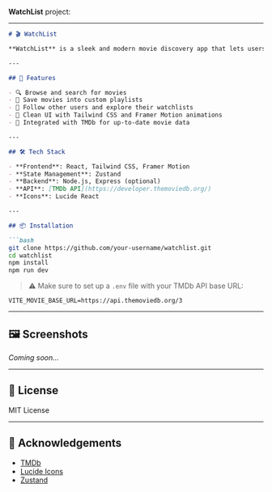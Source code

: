 **WatchList** project:

---

````markdown
# 🎬 WatchList

**WatchList** is a sleek and modern movie discovery app that lets users browse detailed movie information, create custom playlists, and connect with other movie lovers — powered by [The Movie Database (TMDb)](https://www.themoviedb.org/).

---

## 🚀 Features

- 🔍 Browse and search for movies
- 📂 Save movies into custom playlists
- 👥 Follow other users and explore their watchlists
- 🎨 Clean UI with Tailwind CSS and Framer Motion animations
- 🔗 Integrated with TMDb for up-to-date movie data

---

## 🛠️ Tech Stack

- **Frontend**: React, Tailwind CSS, Framer Motion
- **State Management**: Zustand
- **Backend**: Node.js, Express (optional)
- **API**: [TMDb API](https://developer.themoviedb.org/)
- **Icons**: Lucide React

---

## 📦 Installation

```bash
git clone https://github.com/your-username/watchlist.git
cd watchlist
npm install
npm run dev
````

> ⚠️ Make sure to set up a `.env` file with your TMDb API base URL:

```
VITE_MOVIE_BASE_URL=https://api.themoviedb.org/3
```

---

## 🖼️ Screenshots

*Coming soon...*

---

## 📄 License

MIT License

---

## 🙌 Acknowledgements

* [TMDb](https://www.themoviedb.org/)
* [Lucide Icons](https://lucide.dev/)
* [Zustand](https://zustand-demo.pmnd.rs/)


